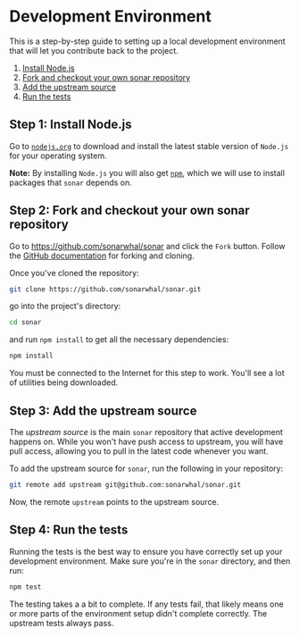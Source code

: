 # Development Environment

This is a step-by-step guide to setting up a local development
environment that will let you contribute back to the project.

1. [Install Node.js](#step-1)
2. [Fork and checkout your own sonar repository](#step-2)
3. [Add the upstream source](#step-3)
4. [Run the tests](#step-4)

<!-- markdownlint-disable MD033 -->

## Step 1: Install Node.js <a name="step-1"></a>

<!-- markdownlint-enable MD033 -->

Go to [`nodejs.org`](https://nodejs.org/en/download/current/) to
download and install the latest stable version of `Node.js` for your
operating system.

**Note:** By installing `Node.js` you will also get
[`npm`](https://www.npmjs.com/get-npm), which we will use to install
packages that `sonar` depends on.

<!-- markdownlint-disable MD033 -->

## Step 2: Fork and checkout your own sonar repository <a name="step-2"></a>

<!-- markdownlint-enable MD033 -->

Go to <https://github.com/sonarwhal/sonar> and click the `Fork` button.
Follow the [GitHub documentation](https://help.github.com/articles/fork-a-repo)
for forking and cloning.

Once you've cloned the repository:

```bash
git clone https://github.com/sonarwhal/sonar.git
```

go into the project's directory:

```bash
cd sonar
```

and run `npm install` to get all the necessary dependencies:

```bash
npm install
```

You must be connected to the Internet for this step to work. You'll
see a lot of utilities being downloaded.

<!-- markdownlint-disable MD033 -->

## Step 3: Add the upstream source <a name="step-3"></a>

<!-- markdownlint-enable MD033 -->

The *upstream source* is the main `sonar` repository that active
development happens on. While you won't have push access to upstream,
you will have pull access, allowing you to pull in the latest code
whenever you want.

To add the upstream source for `sonar`, run the following in your
repository:

```bash
git remote add upstream git@github.com:sonarwhal/sonar.git
```

Now, the remote `upstream` points to the upstream source.

<!-- markdownlint-disable MD033 -->

## Step 4: Run the tests <a name="step-4"></a>

<!-- markdownlint-enable MD033 -->

Running the tests is the best way to ensure you have correctly set up
your development environment. Make sure you're in the `sonar` directory,
and then run:

```bash
npm test
```

The testing takes a a bit to complete. If any tests fail, that
likely means one or more parts of the environment setup didn't complete
correctly. The upstream tests always pass.
